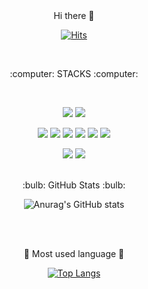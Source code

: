 <div align="center"> Hi there 👋</div>

<!--
**parkhyejin1/parkhyejin1** is a ✨ _special_ ✨ repository because its `README.md` (this file) appears on your GitHub profile.

Here are some ideas to get you started:

- 🔭 I’m currently working on ...
- 🌱 I’m currently learning ...
- 👯 I’m looking to collaborate on ...
- 🤔 I’m looking for help with ...
- 💬 Ask me about ...
- 📫 How to reach me: ...
- 😄 Pronouns: ...
- ⚡ Fun fact: ...
-->
<div align="center">
  
[![Hits](https://hits.seeyoufarm.com/api/count/incr/badge.svg?url=https%3A%2F%2Fgithub.com%2Fparkhyejin1&count_bg=%23FF3EC8&title_bg=%23555555&icon=&icon_color=%23E7E7E7&title=hits&edge_flat=false)](https://hits.seeyoufarm.com)
 
</div>
<br/>
<p align="center">
:computer: STACKS :computer:
  </p>
  </br>
  

<p align="center">
<img src="https://img.shields.io/badge/html5-E34F26?style=for-the-badge&logo=html5&logoColor=white"> 
<img src="https://img.shields.io/badge/css-1572B6?style=for-the-badge&logo=css3&logoColor=white"> 
  </p>

<p align="center">
<img src="https://img.shields.io/badge/JAVA-007396?style=for-the-badge&logo=java&logoColor=white">
<img src="https://img.shields.io/badge/Spring-6DB33F?style=for-the-badge&logo=Spring&logoColor=white">
<img src="https://img.shields.io/badge/springboot-6DB33F?style=for-the-badge&logo=springboot&logoColor=white">
<img src="https://img.shields.io/badge/gradle-02303A?style=for-the-badge&logo=gradle&logoColor=white">
<img src="https://img.shields.io/badge/docker-2496ED?style=for-the-badge&logo=docker&logoColor=white">
<img src="https://img.shields.io/badge/mysql-4479A1?style=for-the-badge&logo=mysql&logoColor=white">
     </p>
  <p align="center">
<img src="https://img.shields.io/badge/github-181717?style=for-the-badge&logo=github&logoColor=white">
<img src="https://img.shields.io/badge/git-F05032?style=for-the-badge&logo=git&logoColor=white">
   </p>

 <br/>

<div align="center">
 :bulb: GitHub Stats :bulb:

  
![Anurag's GitHub stats](https://github-readme-stats.vercel.app/api?username=parkhyejin1&theme=omni)

</div>
</br>


 <br/>
<div align="center">

 :pencil: Most used language :pencil:

[![Top Langs](https://github-readme-stats.vercel.app/api/top-langs/?username=parkhyejin1&layout=compact)](https://github.com/parkhyejin1/github-readme-stats)

</div>
</br>


